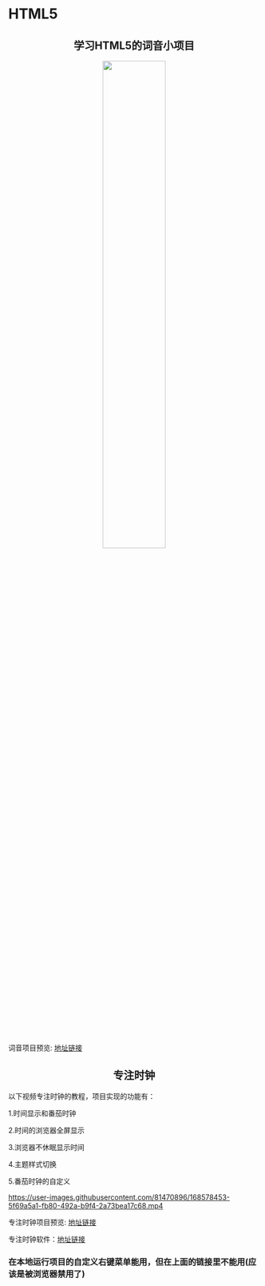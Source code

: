 # HTML5
 
<div align="center">
  
  ##  学习HTML5的词音小项目
<img src="https://user-images.githubusercontent.com/81470896/160514657-7db9e297-23b9-4bc0-9f55-7e517783a4e2.png" width="50%" height="50%" />  
  </div>
  
词音项目预览: [地址链接](https://marsperl.github.io/ciyin/index.html)
<div align="center">  
 

  ## 专注时钟  
     
</div>

<div>
 

以下视频专注时钟的教程，项目实现的功能有：
 
1.时间显示和番茄时钟
 
2.时间的浏览器全屏显示
 
3.浏览器不休眠显示时间
 
4.主题样式切换
 
5.番茄时钟的自定义


 https://user-images.githubusercontent.com/81470896/168578453-5f69a5a1-fb80-492a-b9f4-2a73bea17c68.mp4 
  </div>
  
  
专注时钟项目预览: [地址链接](https://marsperl.github.io/zhuanzhushizhong/time.html)

专注时钟软件：[地址链接](https://github.com/MarsperL/HTML5/blob/main/%E4%B8%93%E6%B3%A8%E6%97%B6%E9%92%9F.zip)
### 在本地运行项目的自定义右键菜单能用，但在上面的链接里不能用(应该是被浏览器禁用了)

